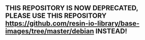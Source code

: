 ## THIS REPOSITORY IS NOW DEPRECATED, PLEASE USE THIS REPOSITORY https://github.com/resin-io-library/base-images/tree/master/debian INSTEAD!
